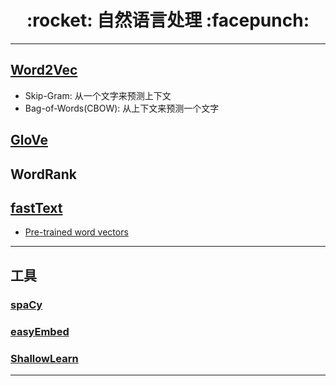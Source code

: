 <h1 align = "center">:rocket: 自然语言处理 :facepunch:</h1>

---

## [Word2Vec][1]
- Skip-Gram: 从一个文字来预测上下文
- Bag-of-Words(CBOW): 从上下文来预测一个文字
## [GloVe][2]
## WordRank


## [fastText][4]
- [Pre-trained word vectors][41]

---
## 工具
### [spaCy][61]
### [easyEmbed][62]
### [ShallowLearn][63]


---
[1]: x
[2]: http://blog.csdn.net/sinat_26917383/article/details/54847240

[4]: http://www.jianshu.com/p/b7ede4e842f1
[41]: https://github.com/facebookresearch/fastText/blob/master/pretrained-vectors.md

[61]: https://github.com/explosion/spaCy
[62]: https://github.com/yanaiela/easyEmbed
[63]: https://github.com/giacbrd/ShallowLearn
